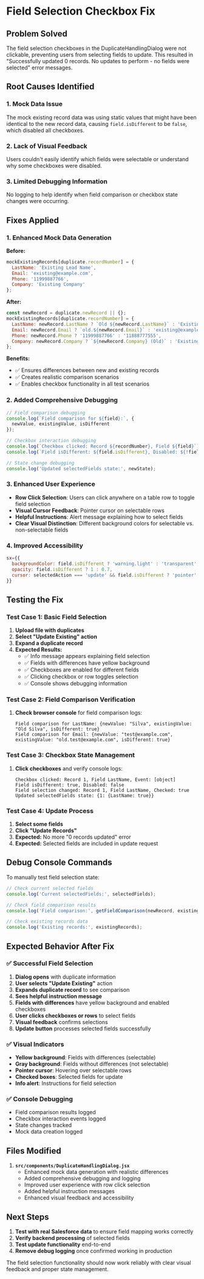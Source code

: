 # Field Selection Checkbox Fix

## Problem Solved

The field selection checkboxes in the DuplicateHandlingDialog were not clickable, preventing users from selecting fields to update. This resulted in "Successfully updated 0 records. No updates to perform - no fields were selected" error messages.

## Root Causes Identified

### 1. **Mock Data Issue**
The mock existing record data was using static values that might have been identical to the new record data, causing `field.isDifferent` to be `false`, which disabled all checkboxes.

### 2. **Lack of Visual Feedback**
Users couldn't easily identify which fields were selectable or understand why some checkboxes were disabled.

### 3. **Limited Debugging Information**
No logging to help identify when field comparison or checkbox state changes were occurring.

## Fixes Applied

### 1. **Enhanced Mock Data Generation**
**Before:**
```javascript
mockExistingRecords[duplicate.recordNumber] = {
  LastName: 'Existing Lead Name',
  Email: 'existing@example.com',
  Phone: '11999887766',
  Company: 'Existing Company'
};
```

**After:**
```javascript
const newRecord = duplicate.newRecord || {};
mockExistingRecords[duplicate.recordNumber] = {
  LastName: newRecord.LastName ? `Old ${newRecord.LastName}` : 'Existing Lead Name',
  Email: newRecord.Email ? `old.${newRecord.Email}` : 'existing@example.com',
  Phone: newRecord.Phone ? '11999887766' : '11888777555',
  Company: newRecord.Company ? `${newRecord.Company} (Old)` : 'Existing Company'
};
```

**Benefits:**
- ✅ Ensures differences between new and existing records
- ✅ Creates realistic comparison scenarios
- ✅ Enables checkbox functionality in all test scenarios

### 2. **Added Comprehensive Debugging**
```javascript
// Field comparison debugging
console.log(`Field comparison for ${field}:`, {
  newValue, existingValue, isDifferent
});

// Checkbox interaction debugging
console.log(`Checkbox clicked: Record ${recordNumber}, Field ${field}`);
console.log(`Field isDifferent: ${field.isDifferent}, Disabled: ${!field.isDifferent}`);

// State change debugging
console.log('Updated selectedFields state:', newState);
```

### 3. **Enhanced User Experience**
- **Row Click Selection**: Users can click anywhere on a table row to toggle field selection
- **Visual Cursor Feedback**: Pointer cursor on selectable rows
- **Helpful Instructions**: Alert message explaining how to select fields
- **Clear Visual Distinction**: Different background colors for selectable vs. non-selectable fields

### 4. **Improved Accessibility**
```javascript
sx={{
  backgroundColor: field.isDifferent ? 'warning.light' : 'transparent',
  opacity: field.isDifferent ? 1 : 0.7,
  cursor: selectedAction === 'update' && field.isDifferent ? 'pointer' : 'default'
}}
```

## Testing the Fix

### Test Case 1: Basic Field Selection
1. **Upload file with duplicates**
2. **Select "Update Existing" action**
3. **Expand a duplicate record**
4. **Expected Results:**
   - ✅ Info message appears explaining field selection
   - ✅ Fields with differences have yellow background
   - ✅ Checkboxes are enabled for different fields
   - ✅ Clicking checkbox or row toggles selection
   - ✅ Console shows debugging information

### Test Case 2: Field Comparison Verification
1. **Check browser console** for field comparison logs:
   ```
   Field comparison for LastName: {newValue: "Silva", existingValue: "Old Silva", isDifferent: true}
   Field comparison for Email: {newValue: "test@example.com", existingValue: "old.test@example.com", isDifferent: true}
   ```

### Test Case 3: Checkbox State Management
1. **Click checkboxes** and verify console logs:
   ```
   Checkbox clicked: Record 1, Field LastName, Event: [object]
   Field isDifferent: true, Disabled: false
   Field selection changed: Record 1, Field LastName, Checked: true
   Updated selectedFields state: {1: {LastName: true}}
   ```

### Test Case 4: Update Process
1. **Select some fields**
2. **Click "Update Records"**
3. **Expected:** No more "0 records updated" error
4. **Expected:** Selected fields are included in update request

## Debug Console Commands

To manually test field selection state:

```javascript
// Check current selected fields
console.log('Current selectedFields:', selectedFields);

// Check field comparison results
console.log('Field comparison:', getFieldComparison(newRecord, existingRecord));

// Check existing records data
console.log('Existing records:', existingRecords);
```

## Expected Behavior After Fix

### ✅ **Successful Field Selection**
1. **Dialog opens** with duplicate information
2. **User selects "Update Existing"** action
3. **Expands duplicate record** to see comparison
4. **Sees helpful instruction message**
5. **Fields with differences** have yellow background and enabled checkboxes
6. **User clicks checkboxes or rows** to select fields
7. **Visual feedback** confirms selections
8. **Update button** processes selected fields successfully

### ✅ **Visual Indicators**
- **Yellow background**: Fields with differences (selectable)
- **Gray background**: Fields without differences (not selectable)
- **Pointer cursor**: Hovering over selectable rows
- **Checked boxes**: Selected fields for update
- **Info alert**: Instructions for field selection

### ✅ **Console Debugging**
- Field comparison results logged
- Checkbox interaction events logged
- State changes tracked
- Mock data creation logged

## Files Modified

1. **`src/components/DuplicateHandlingDialog.jsx`**
   - Enhanced mock data generation with realistic differences
   - Added comprehensive debugging and logging
   - Improved user experience with row click selection
   - Added helpful instruction messages
   - Enhanced visual feedback and accessibility

## Next Steps

1. **Test with real Salesforce data** to ensure field mapping works correctly
2. **Verify backend processing** of selected fields
3. **Test update functionality** end-to-end
4. **Remove debug logging** once confirmed working in production

The field selection functionality should now work reliably with clear visual feedback and proper state management.
